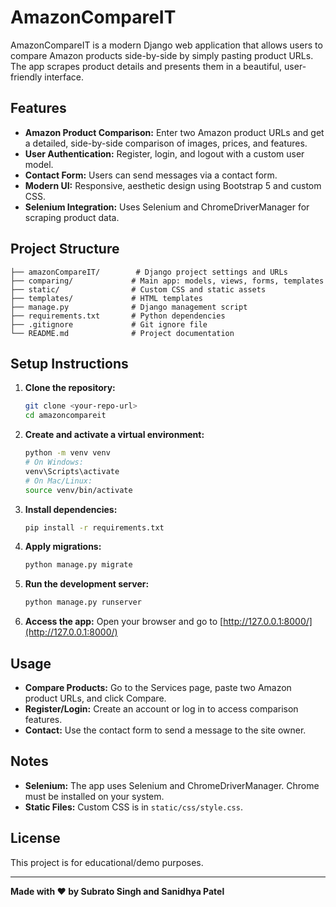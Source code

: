 # AmazonCompareIT

AmazonCompareIT is a modern Django web application that allows users to compare Amazon products side-by-side by simply pasting product URLs. The app scrapes product details and presents them in a beautiful, user-friendly interface.

## Features
- **Amazon Product Comparison:** Enter two Amazon product URLs and get a detailed, side-by-side comparison of images, prices, and features.
- **User Authentication:** Register, login, and logout with a custom user model.
- **Contact Form:** Users can send messages via a contact form.
- **Modern UI:** Responsive, aesthetic design using Bootstrap 5 and custom CSS.
- **Selenium Integration:** Uses Selenium and ChromeDriverManager for scraping product data.

## Project Structure
```
├── amazonCompareIT/        # Django project settings and URLs
├── comparing/             # Main app: models, views, forms, templates
├── static/                # Custom CSS and static assets
├── templates/             # HTML templates
├── manage.py              # Django management script
├── requirements.txt       # Python dependencies
├── .gitignore             # Git ignore file
└── README.md              # Project documentation
```

## Setup Instructions
1. **Clone the repository:**
   ```bash
   git clone <your-repo-url>
   cd amazoncompareit
   ```
2. **Create and activate a virtual environment:**
   ```bash
   python -m venv venv
   # On Windows:
   venv\Scripts\activate
   # On Mac/Linux:
   source venv/bin/activate
   ```
3. **Install dependencies:**
   ```bash
   pip install -r requirements.txt
   ```
4. **Apply migrations:**
   ```bash
   python manage.py migrate
   ```
5. **Run the development server:**
   ```bash
   python manage.py runserver
   ```
6. **Access the app:**
   Open your browser and go to [http://127.0.0.1:8000/](http://127.0.0.1:8000/)

## Usage
- **Compare Products:** Go to the Services page, paste two Amazon product URLs, and click Compare.
- **Register/Login:** Create an account or log in to access comparison features.
- **Contact:** Use the contact form to send a message to the site owner.

## Notes
- **Selenium:** The app uses Selenium and ChromeDriverManager. Chrome must be installed on your system.
- **Static Files:** Custom CSS is in `static/css/style.css`.

## License
This project is for educational/demo purposes.

---
**Made with ❤️ by Subrato Singh and Sanidhya Patel** 